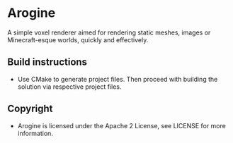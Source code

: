 # Arogine
A simple voxel renderer aimed for rendering static meshes, images or Minecraft-esque worlds, quickly and effectively.

## Build instructions
* Use CMake to generate project files. Then proceed with building the solution via respective project files.

## Copyright
* Arogine is licensed under the Apache 2 License, see LICENSE for more information.
